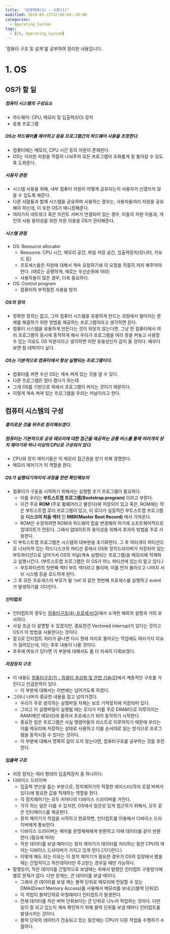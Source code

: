 ```yaml
---
title:  "운영체제(1) - 서론(1)"
modified: 2019-05-12T12:00:00-:30:00
categories:
  - Operating_System
tags:
  - [CS, Operating_System]
---
```


'컴퓨터 구조 및 설계'를 공부하여 정리한 내용입니다.

# 1. OS

## OS가 할 일

##### 컴퓨터 시스템의 구성요소

-   하드웨어: CPU, 메모리 및 입출력(I/O) 장치
-   응용 프로그램

##### OS는 하드웨어를 제어하고 응용 프로그램간의 하드웨어 사용을 조정한다.

-   컴퓨터에는 메모리, CPU 시간 등의 자원이 존재한다.
-   OS는 이러한 자원을 적절히 나눠주어 모든 프로그램이 조화롭게 잘 돌아갈 수 있도록 도와준다.

##### 사용자 관점

-   시스템 사용을 위해, 내부 컴퓨터 자원이 어떻게 공유되는지 사용자가 신경쓰지 않을 수 있도록 해준다.
-   다른 사람들과 함께 시스템을 공유하여 사용하는 경우는, 사용자들끼리 자원을 공유해야 하는데, 이 또한 OS가 매니징해준다.
-   여러가지 네트워크 혹은 프린트 서버가 연결되어 있는 경우, 이들의 자원 이용과, 개인의 사용 용이성을 위한 자원 이용을 OS가 관리해준다.

##### 시스템 관점

-   OS: Resource allocator
    -   Resource: CPU 시간, 메모리 공간, 파일 저장 공간, 입출력장치(모니터, 키보드 등)
    -   프로세스들은 자원에 대해서 계속 요청하기에 이 요청을 적절히 처리 해주어야 한다. (때로는 공평하게, 때로는 우선순위에 따라)
    -   사용자들이 많은 경우, 더욱 중요하다.
-   OS: Control program
    -   컴퓨터의 부적절한 사용을 방지

##### OS의 정의

-   정확한 정의는 없고, 그저 컴퓨터 시스템을 유용하게 만드는 과정에서 벌어지는 문제를 해결하기 위한 방법을 제공하는 프로그램이라고 생각하면 된다.
-   컴퓨터 시스템을 유용하게 만든다는 것이 와닿지 않는다면, 그냥 한 컴퓨터에서 여러 프로그램이 동시에 동작하게 해서 우리가 프로그램을 여러 창을 켜놓고 사용할 수 있는 이유도 OS 덕분이라고 생각하면 어떤 유용성인지 감이 올 것이다. 배우다 보면 참 대박이다 싶다.

##### OS는 기본적으로 컴퓨터에서 항상 실행되는 프로그램이다.

-   컴퓨터를 켜면 우선 OS는 계속 켜져 있는 것을 알 수 있다.
-   다른 프로그램은 껐다 켰다가 하는데
-   그게 OS를 기반으로 위에서 프로그램이 켜지는 것이기 때문이다.
-   이렇게 계속 켜져 있는 프로그램을 우리는 커널이라고 한다.

## 컴퓨터 시스템의 구성

##### 흥미로운 것을 위주로 정리해보겠다.

##### 컴퓨터는 기본적으로 공유 메모리에 대한 접근을 제공하는 공통 버스를 통해 여러개의 장치 제어기와 하나 이상의 CPU로 구성되어 있다.

-   CPU와 장치 제어기들은 이 메모리 접근권을 얻기 위해 경쟁한다.
-   메모리 제어기가 이 역할을 한다.

##### OS가 실행되기까지의 과정을 한번 확인해보자

-   컴퓨터가 구동을 시작하기 위해서는 실행할 초기 프로그램이 필요하다.
    -   이를 우리는 **부트스트랩 프로그램(Bootstrap program)** 이라고 부른다.
    -   이건 주로 **ROM** (주로 펌웨어라고 불린다)에 저장되어 있고 혹은, ROM에는 작은 부트스트랩 로더 프로그램이 있고, 이 로더가 실질적인 부트스트랩 프로그램을 **디스크의 처음 섹터** 인 **MBR(Master Boot Record)** 에서 가져온다.
    -   ROM은 수정하려면 ROM과 하드웨어 칩을 변경해야 하기에 소프트웨어적으로 업데이트가 안된다. 그래서 업데이트의 용이성을 위해서 후자의 방법을 주로 사용한다.
-   이 부트스트랩 프로그램은 시스템의 대부분을 초기화한다. 그 후 여러개의 파티션으로 나뉘어져 있는 하드디스크의 파티션 중에서 OS와 장치드라이버가 저장되어 있는 부트파티션으로 넘어가서 OS의 커널(계속 실행되는 프로그램)을 메모리에 적재하고 실행시킨다. (부트스트랩 프로그램은 이 OS가 어느 파티션에 있는지 알고 있다.)
    -   부트파티션의 첫번째 섹터 부트 섹터라고 불리며, 이를 먼저 불러오고 나머지 서브 시스템 등을 로드하게 된다.
-   그 후 모든 프로세스의 부모가 될 'init'과 같은 첫번째 프로세스를 실행하고 event가 발생하기를 기다린다.

##### 인터럽트

-   인터럽트의 경우는 [컴퓨터구조(4)-프로세서(3)](https://cmpark0126.github.io/computer_architecture/CA_4-3/)에서 소개한 예외의 설명과 거의 유사하다.
-   사실 조금 더 설명할 수 있겠지만, 중요한건 Vectored interrupt가 있다는 것이고 OS가 이 방법을 사용한다는 것이다.
-   참고로 인터럽트 처리가 끝나면 다시 원래 자리로 돌아오는 작업에도 여러가지 이슈가 걸려있는데, 이는 추후 내용이 나올 것이다.
-   추후에 여유가 있다면 이 부분에 대해서도 좀 더 자세히 다뤄보겠다.

##### 저장장치 구조

-   이 내용도 [컴퓨터구조(1) - 컴퓨터 추상화 및 관련 기술(2)](https://cmpark0126.github.io/computer_architecture/CA_1-2/)에서 계층적인 구조를 가진다고 언급한적이 있다.
    -   이 부분에 대해서는 이번에는 넘어가도록 하겠다.
-   그러니 나머지 중요한 내용을 짚고 넘어가겠다.
    -   우리가 주로 생각하는 실행파일 자체는 보조 기억장치에 저장되어 있다.
    -   그리고 이 실행파일이 실행될 때는 로더가 이를 주로 DRAM으로 이루어지는 RAM(메인 메모리)에 올려서 프로세스가 되어 동작하기 시작한다.
    -   중요한 점은 프로그램은 사실 명령어들의 리스트로 이루어지기 때문에 우리는 이를 메모리에 저장하는 상태로 사용하고 이를 순서대로 읽는 방식으로 프로그램을 동작시킬 수 있다는 것이다.
    -   이 부분에 대해서 명확히 감이 오지 않는다면, 컴퓨터구조를 공부하는 것을 추천한다.

##### 입출력 구조

-   저장 장치는 여러 형태의 입출력장치 중 하나이다.
-   디바이스 드라이버
    -   입출력 연산을 돕는 부분으로, 장치제어기의 적절한 레지스터(각자 로컬 버퍼가 있다)에 필요한 값을 적재하는 역할을 한다.
    -   각 장치제어기는 모두 저마다의 디바이스 드라이버를 가진다.
    -   각각 하는 일은 다를 수 있지만, OS에서 일관성 있게 접근하기 위해서, 모두 같은 인터페이스를 제공한다.
    -   장치 제어기가 작업을 시작하고 완료하면, 인터럽트를 이용해서 디바이스 드라이버에게 통보한다.
    -   디바이스 드라이버는 제어를 운영체제에게 반환하고 이때 데이터를 같이 반환한다.(필요에 따라)
    -   작은 데이터를 보낼 때마다는 장치 제어기가 데이터를 저리하는 동안 CPU의 제어는 디바이스 드라이버가 가지고 있게 된다.(기다린다.)
    -   이렇게 해도 되는 이유는 이 장치 제어기가 필요한 경우가 OS의 입장에서 봤을 때는 간헐적이고 작은데이터만 주고맏는 경우일 때만 가능하다.  
-   말했듯이, 작은 데이터를 간헐적으로 보낼때는 위에서 말했던 인터럽트 구동방식에 별로 문제가 없다. 다만 문제는, 큰 데이터를 보낼 때이다.
    -   그래서 큰 데이터를 보낼 때는 블럭 단위로 메모리에 전달할 수 있는 DMA(Direct Memory Access)를 사용해서 메모리를 보내고(블럭 단위로)
    -   이 작업이 블럭단위로 마칠때마다 인터럽트가 발생한다.
    -   전체 데이터를 작은 버퍼 단위보다는 큰 단위로 나누어 작업하는 것이다. 다만 일이 잘 되고 있는지 계속 확인하기 위해 블럭 단위를 보낼 때마다 인터럽트를 발생시키는 것이다.
    -   블럭 단위의 데이터가 전송되고 있는 동안에는 CPU가 다른 작업을 수행하기 수월하다.
